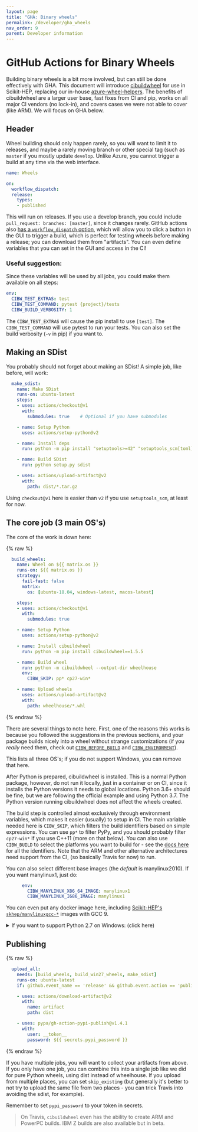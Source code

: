 ```yaml
---
layout: page
title: "GHA: Binary wheels"
permalink: /developer/gha_wheels
nav_order: 9
parent: Developer information
---
```


# GitHub Actions for Binary Wheels

Building binary wheels is a bit more involved, but can still be done
effectively with GHA. This document will introduce [cibuildwheel][] for use in
Scikit-HEP, replacing our in-house [azure-wheel-helpers][].  The benefits of
cibuildwheel are a larger user base, fast fixes from CI and pip, works on all
major CI vendors (no lock-in), and covers cases we were not able to cover (like
ARM). We will focus on GHA below.

## Header

Wheel building should only happen rarely, so you will want to limit it to
releases, and maybe a rarely moving branch or other special tag (such as
`master` if you mostly update `develop`. Unlike Azure, you cannot trigger a
build at any time via the web interface.

```yaml
name: Wheels

on:
  workflow_dispatch:
  release:
    types:
    - published
```

This will run on releases. If you use a develop branch, you could include
`pull_request: branches: [master]`, since it changes rarely.  GitHub actions
also [has a `workflow_dispatch` option][workflow_dispatch], which will allow
you to click a button in the GUI to trigger a build, which is perfect for
testing wheels before making a release; you can download them from "artifacts".
You can even define variables that you can set in the GUI and access in the CI!

[workflow_dispatch]: https://github.blog/changelog/2020-07-06-github-actions-manual-triggers-with-workflow_dispatch/ 

### Useful suggestion:

Since these variables will be used by all jobs, you could make them available
on all steps:

```yaml
env:
  CIBW_TEST_EXTRAS: test
  CIBW_TEST_COMMAND: pytest {project}/tests
  CIBW_BUILD_VERBOSITY: 1
```

The `CIBW_TEST_EXTRAS` will cause the pip install to use `[test]`. The
`CIBW_TEST_COMMAND` will use pytest to run your tests. You can also set the
build verbosity (`-v` in pip) if you want to.

## Making an SDist

You probably should not forget about making an SDist! A simple job, like
before, will work:

```yaml
  make_sdist:
    name: Make SDist
    runs-on: ubuntu-latest
    steps:
    - uses: actions/checkout@v1
      with:
        submodules: true    # Optional if you have submodules

    - name: Setup Python
      uses: actions/setup-python@v2

    - name: Install deps
      run: python -m pip install "setuptools>=42" "setuptools_scm[toml]>=4.1.0"

    - name: Build SDist
      run: python setup.py sdist

    - uses: actions/upload-artifact@v2
      with:
        path: dist/*.tar.gz
```

Using `checkout@v1` here is easier than `v2` if you use `setuptools_scm`, at least for now.

## The core job (3 main OS's)

The core of the work is down here:

{% raw %}
```yaml
  build_wheels:
    name: Wheel on ${{ matrix.os }}
    runs-on: ${{ matrix.os }}
    strategy:
      fail-fast: false
      matrix:
        os: [ubuntu-18.04, windows-latest, macos-latest]

    steps:
    - uses: actions/checkout@v1
      with:
        submodules: true

    - name: Setup Python
      uses: actions/setup-python@v2

    - name: Install cibuildwheel
      run: python -m pip install cibuildwheel==1.5.5

    - name: Build wheel
      run: python -m cibuildwheel --output-dir wheelhouse
      env:
        CIBW_SKIP: pp* cp27-win*

    - name: Upload wheels
      uses: actions/upload-artifact@v2
      with:
        path: wheelhouse/*.whl
```
{% endraw %}

There are several things to note here. First, one of the reasons this works is
because you followed the suggestions in the previous sections, and your package
builds nicely into a wheel without strange customizations (if you *really* need
them, check out [`CIBW_BEFORE_BUILD`][] and [`CIBW_ENVIRONMENT`][]).


This lists all three OS's; if you do not support Windows, you can remove that
here.

After Python is prepared, cibuildwheel is installed. This is a normal Python
package, however, do not run it locally, just in a container or on CI, since it
installs the Python versions it needs to global locations. Python 3.6+ should
be fine, but we are following the official example and using Python 3.7. The
Python version running cibuildwheel does not affect the wheels created.

The build step is controlled almost exclusively through environment variables,
which makes it easier (usually) to setup in CI. The main variable needed here
is `CIBW_SKIP`, which filters the build identifiers based on simple
expressions. You can use `pp*` to filter PyPy, and you should probably filter
`cp27-win*` if you use C++11 (more on that below). You can also use
`CIBW_BUILD` to select the platforms you want to build for - see the [docs
here][cibw custom] for
all the identifiers. Note that the ARM and other alternative architectures need
support from the CI, (so basically Travis for now) to run.

You can also select different base images (the *default* is manylinux2010).
If you want manylinux1, just do:

```yaml
      env:
        CIBW_MANYLINUX_X86_64_IMAGE: manylinux1
        CIBW_MANYLINUX_I686_IMAGE: manylinux1
```

You can even put any docker image here, including [Scikit-HEP's
`skhep/manylinuxgcc-*`][manylinuxgcc] images with GCC 9.

<details><summary>If you want to support Python 2.7 on Windows: (click here)</summary>

{%- capture "mymarkdown" -%}

If you have to support Python 2.7 on Windows, you can use a custom job:

```yaml
  build_win27_wheels:
    name: Py 2.7 wheels on Windows
    runs-on: windows-latest

    steps:
    - uses: actions/checkout@v1
      with:
        submodules: true

    - uses: actions/setup-python@v2

    - name: Install cibuildwheel
      run: python -m pip install cibuildwheel==1.5.5

    - uses: ilammy/msvc-dev-cmd@v1

    - name: Build 64-bit wheel
      run: python -m cibuildwheel --output-dir wheelhouse
      env:
        CIBW_BUILD: cp27-win_amd64
        DISTUTILS_USE_SDK: 1
        MSSdk: 1

    - uses: ilammy/msvc-dev-cmd@v1
      with:
        arch: x86

    - name: Build 32-bit wheel
      run: python -m cibuildwheel --output-dir wheelhouse
      env:
        CIBW_BUILD: cp27-win32
        DISTUTILS_USE_SDK: 1
        MSSdk: 1

    - uses: actions/upload-artifact@v2
      with:
        path: wheelhouse/*.whl
```

Users will need the current redistributable for Visual Studio. This is a good
example though of how flexible this is; you can split up jobs however you like.
However, keep in mind there is a setup cost for starting/ending a job, so one
job per wheel would be overkill! Note the setup-python action above sets the
environment for the _host_, not the target you will be building with cibuildwheel,
which is self-containted.

{%- endcapture -%}

{{ mymarkdown | markdownify }}

</details>

## Publishing

{% raw %}
```yaml
  upload_all:
    needs: [build_wheels, build_win27_wheels, make_sdist]
    runs-on: ubuntu-latest
    if: github.event_name == 'release' && github.event.action == 'published'

    - uses: actions/download-artifact@v2
      with:
        name: artifact
        path: dist

    - uses: pypa/gh-action-pypi-publish@v1.4.1
      with:
        user: __token__
        password: ${{ secrets.pypi_password }}
```
{% endraw %}

If you have multiple jobs, you will want to collect your artifacts from above.
If you only have one job, you can combine this into a single job like we did
for pure Python wheels, using dist instead of wheelhouse. If you upload from
multiple places, you can set `skip_existing` (but generally it's better to
not try to upload the same file from two places - you can trick Travis into
avoiding the sdist, for example).

Remember to set `pypi_password` to your token in secrets.


> On Travis, `cibuildwheel` even has the ability to create ARM and PowerPC
> builds. IBM Z builds are also available but in beta.


[azure-wheel-helpers]: https://github.com/scikit-hep/azure-wheel-helpers
[`CIBW_BEFORE_BUILD`]: https://cibuildwheel.readthedocs.io/en/stable/options/#before-build
[`CIBW_ENVIRONMENT`]: https://cibuildwheel.readthedocs.io/en/stable/options/#environment
[manylinuxgcc]: https://github.com/scikit-hep/manylinuxgcc
[cibw custom]: https://cibuildwheel.readthedocs.io/en/stable/options/#build-skip
[cibuildwheel]: https://cibuildwheel.readthedocs.io/en/stable/
